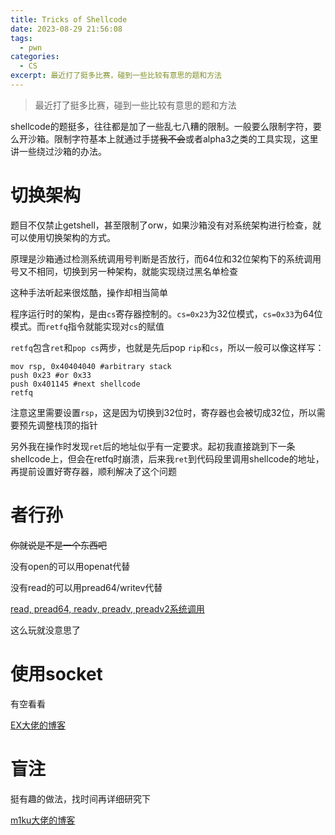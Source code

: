 ```yaml
---
title: Tricks of Shellcode
date: 2023-08-29 21:56:08
tags:
  - pwn
categories:
  - CS
excerpt: 最近打了挺多比赛，碰到一些比较有意思的题和方法
---
```


> 最近打了挺多比赛，碰到一些比较有意思的题和方法

shellcode的题挺多，往往都是加了一些乱七八糟的限制。一般要么限制字符，要么开沙箱。限制字符基本上就通过手搓~~我不会~~或者alpha3之类的工具实现，这里讲一些绕过沙箱的办法。

# 切换架构

题目不仅禁止getshell，甚至限制了orw，如果沙箱没有对系统架构进行检查，就可以使用切换架构的方式。

原理是沙箱通过检测系统调用号判断是否放行，而64位和32位架构下的系统调用号又不相同，切换到另一种架构，就能实现绕过黑名单检查

这种手法听起来很炫酷，操作却相当简单

程序运行时的架构，是由`cs`寄存器控制的。`cs=0x23`为32位模式，`cs=0x33`为64位模式。而`retfq`指令就能实现对`cs`的赋值

`retfq`包含`ret`和`pop cs`两步，也就是先后pop `rip`和`cs`，所以一般可以像这样写：

```assembly
mov rsp, 0x40404040 #arbitrary stack
push 0x23 #or 0x33
push 0x401145 #next shellcode
retfq
```

注意这里需要设置`rsp`，这是因为切换到32位时，寄存器也会被切成32位，所以需要预先调整栈顶的指针

另外我在操作时发现`ret`后的地址似乎有一定要求。起初我直接跳到下一条shellcode上，但会在retfq时崩溃，后来我`ret`到代码段里调用shellcode的地址，再提前设置好寄存器，顺利解决了这个问题

# 者行孙

~~你就说是不是一个东西吧~~

没有open的可以用openat代替

没有read的可以用pread64/writev代替

[read, pread64, readv, preadv, preadv2系统调用](https://evian-zhang.github.io/introduction-to-linux-x86_64-syscall/src/filesystem/read-pread64-readv-preadv-preadv2.html)

这么玩就没意思了

# 使用socket

有空看看

[EX大佬的博客](http://blog.eonew.cn/2019-06-03.%E5%8F%8D%E5%90%91shellcode.html)

# 盲注

挺有趣的做法，找时间再详细研究下

[m1ku大佬的博客](https://m1ku.in/archives/737)

